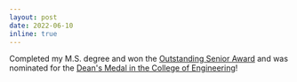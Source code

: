 ```yaml
---
layout: post
date: 2022-06-10
inline: true
---
```


Completed my M.S. degree and won the [Outstanding Senior Award](https://news.cs.washington.edu/2022/06/24/be-brave-be-kind-and-do-great-things-allen-school-celebrates-the-graduates-of-2020-2021-and-2022/) and was nominated for the [Dean's Medal in the College of Engineering](https://www.engr.washington.edu/news/deans-medalists/past-medalists)!
